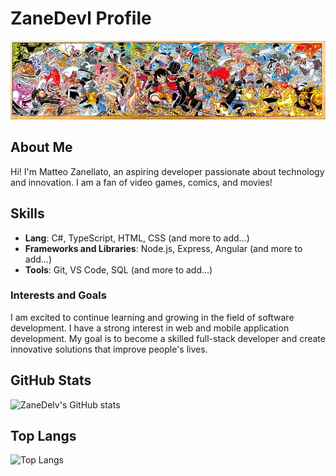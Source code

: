 # ZaneDevl Profile

![Banner](https://github.com/ZaneDevl/ZaneDevl/blob/main/HD-wallpaper-luffy-franky-roger-anime-ussop-zoro-one-piece-merry-robin-manga.jpg)

## About Me
Hi! I'm Matteo Zanellato, an aspiring developer passionate about technology and innovation. I am a fan of video games, comics, and movies!

## Skills
- **Lang**: C#, TypeScript, HTML, CSS (and more to add...)
- **Frameworks and Libraries**: Node.js, Express, Angular (and more to add...)
- **Tools**: Git, VS Code, SQL (and more to add...)

### Interests and Goals

I am excited to continue learning and growing in the field of software development. I have a strong interest in web and mobile application development. My goal is to become a skilled full-stack developer and create innovative solutions that improve people's lives.


<!-- ## Progetti
### Progetto 1: [Repo its](https://github.com/Dokjolly0/ITS)
Questa repo è la repo ufficiale del corso FullStack Web Developer
-->
<!--
## Contribuzioni
- [Nome del Progetto Contribuito 1](https://github.com/progetto-contribuito-1)
- [Nome del Progetto Contribuito 2](https://github.com/progetto-contribuito-2)
-->

<!-- ## Contatti
- [LinkedIn](https://www.linkedin.com/in/tuo-nome-utente/)
- [Twitter](https://twitter.com/tuo-nome-utente)
- [Email](mailto:tuo-email@example.com)
-->

## GitHub Stats
![ZaneDelv's GitHub stats](https://github-readme-stats.vercel.app/api?username=ZaneDevl&show_icons=true&theme=radical)

## Top Langs
![Top Langs](https://github-readme-stats.vercel.app/api/top-langs/?username=ZaneDevl&layout=compact&theme=radical)
